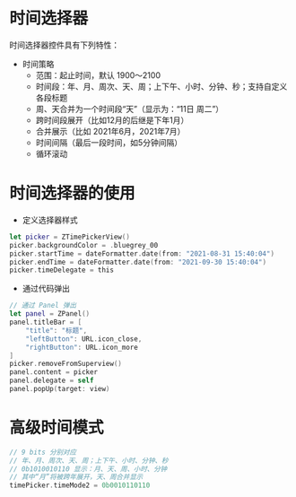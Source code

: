 # 时间选择器
时间选择器控件具有下列特性：
- 时间策略
  - 范围：起止时间，默认 1900～2100
  - 时间段：年、月、周次、天、周；上下午、小时、分钟、秒；支持自定义各段标题
  - 周、天合并为一个时间段“天”（显示为：“11日 周二”）
  - 跨时间段展开（比如12月的后继是下年1月）
  - 合并展示（比如 2021年6月，2021年7月）
  - 时间间隔（最后一段时间，如5分钟间隔）
  - 循环滚动

# 时间选择器的使用
* 定义选择器样式
``` swift
let picker = ZTimePickerView()
picker.backgroundColor = .bluegrey_00
picker.startTime = dateFormatter.date(from: "2021-08-31 15:40:04")
picker.endTime = dateFormatter.date(from: "2021-09-30 15:40:04")
picker.timeDelegate = this
```
* 通过代码弹出
``` swift
// 通过 Panel 弹出
let panel = ZPanel()
panel.titleBar = [
    "title": "标题",
    "leftButton": URL.icon_close,
    "rightButton": URL.icon_more
]
picker.removeFromSuperview()
panel.content = picker
panel.delegate = self
panel.popUp(target: view)
```

# 高级时间模式
``` swift
// 9 bits 分别对应
// 年、月、周次、天、周；上下午、小时、分钟、秒
// 0b1010010110 显示：月、天、周、小时、分钟
// 其中“月”将被跨年展开，天、周合并显示
timePicker.timeMode2 = 0b0010110110
```
